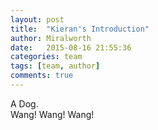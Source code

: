 ```yaml
---
layout: post
title:  "Kieran's Introduction"
author: Miralworth
date:   2015-08-16 21:55:36
categories: team
tags: [team, author]
comments: true
---
```


A Dog.  
Wang! Wang! Wang!
